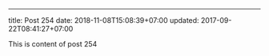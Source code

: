 ---
title: Post 254
date: 2018-11-08T15:08:39+07:00
updated: 2017-09-22T08:41:27+07:00

This is content of post 254